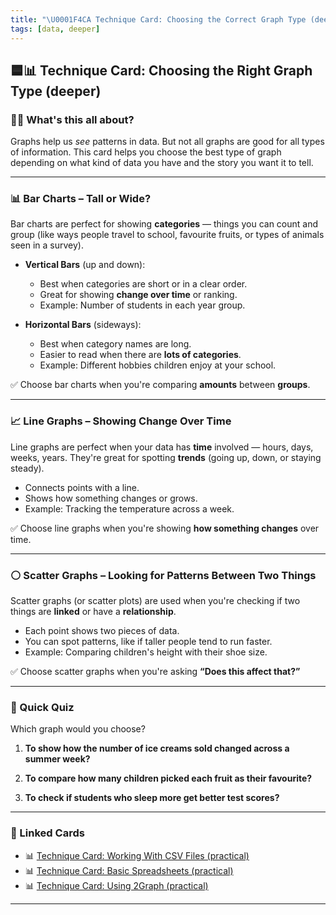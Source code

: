 ```yaml
---
title: "\U0001F4CA Technique Card: Choosing the Correct Graph Type (deeper)"
tags: [data, deeper]
---
```


## 🟦📊 **Technique Card: Choosing the Right Graph Type (deeper)**

### 🕵️‍♀️ What's this all about?

Graphs help us _see_ patterns in data. But not all graphs are good for all types of information. This card helps you choose the best type of graph depending on what kind of data you have and the story you want it to tell.

---

### 📊 Bar Charts – Tall or Wide?

Bar charts are perfect for showing **categories** — things you can count and group (like ways people travel to school, favourite fruits, or types of animals seen in a survey).

- **Vertical Bars** (up and down):

  - Best when categories are short or in a clear order.
  - Great for showing **change over time** or ranking.
  - Example: Number of students in each year group.

- **Horizontal Bars** (sideways):
  - Best when category names are long.
  - Easier to read when there are **lots of categories**.
  - Example: Different hobbies children enjoy at your school.

✅ Choose bar charts when you're comparing **amounts** between **groups**.

---

### 📈 Line Graphs – Showing Change Over Time

Line graphs are perfect when your data has **time** involved — hours, days, weeks, years. They're great for spotting **trends** (going up, down, or staying steady).

- Connects points with a line.
- Shows how something changes or grows.
- Example: Tracking the temperature across a week.

✅ Choose line graphs when you're showing **how something changes** over time.

---

### ⚪ Scatter Graphs – Looking for Patterns Between Two Things

Scatter graphs (or scatter plots) are used when you're checking if two things are **linked** or have a **relationship**.

- Each point shows two pieces of data.
- You can spot patterns, like if taller people tend to run faster.
- Example: Comparing children's height with their shoe size.

✅ Choose scatter graphs when you're asking **“Does this affect that?”**

---

### 🧠 Quick Quiz

Which graph would you choose?

1. **To show how the number of ice creams sold changed across a summer week?**

2. **To compare how many children picked each fruit as their favourite?**

3. **To check if students who sleep more get better test scores?**

---

### 🔗 Linked Cards

- 📊 [Technique Card: Working With CSV Files (practical)](../technique-cards-practical/csv-files.md)
- 📊 [Technique Card: Basic Spreadsheets (practical)](../technique-cards-practical/spreadsheets-basic.md)
- 📊 [Technique Card: Using 2Graph (practical)](../technique-cards-practical/two-graph.md)

---
